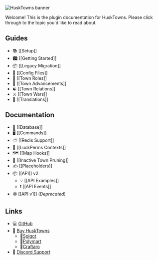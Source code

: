 ![HuskTowns banner](https://raw.githubusercontent.com/WiIIiam278/HuskTowns/master/images/banner.png)

Welcome! This is the plugin documentation for HuskTowns. Please click through to the topic you'd like to read about.

## Guides
* 📚 [[Setup]]
* 🏙️ [[Getting Started]]
* 📦 [[Legacy Migration]]
* 📄 [[Config Files]]
* 🔨 [[Town Roles]]
* 🌟 [[Town Advancements]]
* ☯️ [[Town Relations]]
* ⚔️ [[Town Wars]]
* 📝 [[Translations]]

## Documentation
* 📁 [[Database]]
* 🖥️ [[Commands]]
* ⛅ [[Redis Support]]
* 🧶 [[LuckPerms Contexts]]
* 🗺️ [[Map Hooks]]
* 🚫 [[Inactive Town Pruning]]
* ✍️ [[Placeholders]]
* 📦 [[API]] v2
  * 💡 [[API Examples]]
  * ❗ [[API Events]] 
* 🕸️ [[API v1]] (*Deprecated*)

## Links
* 💻 [GitHub](https://github.com/WiIIiam278/HuskTowns)
* 📂 [Buy HuskTowns](https://www.spigotmc.org/resources/husktowns.92672/)
  * 🛒[Spigot](https://www.spigotmc.org/resources/husktowns.92672/)
  * 🛒[Polymart](https://polymart.org/resource/husktowns.1056)
  * 🛒[Craftaro](https://craftaro.com/marketplace/product/husktowns.622)
* 💬 [Discord Support](https://discord.gg/tVYhJfyDWG)
